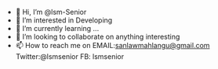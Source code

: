 - 👋 Hi, I’m @lsm-Senior
- 👀 I’m interested in Developing
- 🌱 I’m currently learning ...
- 💞️ I’m looking to collaborate on anything interesting 
- 📫 How to reach me on EMAIL:sanlawmahlangu@gmail.com Twitter:@lsmsenior FB: lsmsenior
<!---
lsm-Senior/lsm-Senior is a ✨ special ✨ repository because its `README.md` (this file) appears on your GitHub profile.
You can click the Preview link to take a look at your changes.
--->
